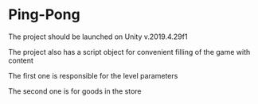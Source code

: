 # Ping-Pong
The project should be launched on Unity v.2019.4.29f1

The project also has a script object for convenient filling of the game with content

The first one is responsible for the level parameters

The second one is for goods in the store
